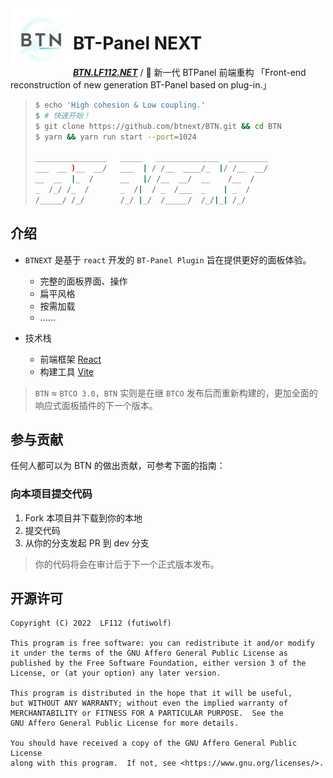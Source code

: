 <a href="https://btn.lf112.net">
    <img alt="btnext" src="./btn.svg" style="width: 100px; height: 100px;" align="left">
</a>

<div align="left">

# BT-Panel NEXT

**_<a href="https://btn.lf112.net">BTN.LF112.NET</a>_** / 🎨 新一代 BTPanel 前端重构 「Front-end reconstruction of new generation BT-Panel based on plug-in.」

</div>

> ```bash
> $ echo 'High cohesion & Low coupling.'
> $ # 快速开始！
> $ git clone https://github.com/btnext/BTN.git && cd BTN
> $ yarn && yarn run start --port=1024
>
> ________________   _____   ______________  _________
> ___  __ )__  __/   ___  | / /__  ____/_  |/ /__  __/
> __  __  |_  /      __   |/ /__  __/  __    /__  /
> _  /_/ /_  /       _  /|  / _  /___  _    | _  /
> /_____/ /_/        /_/ |_/  /_____/  /_/|_| /_/
> ```

## 介绍

- `BTNEXT` 是基于 `react` 开发的 `BT-Panel Plugin` 旨在提供更好的面板体验。

  - 完整的面板界面、操作
  - 扁平风格
  - 按需加载
  - ......

- 技术栈
  - 前端框架 [React](https://reactjs.org/)
  - 构建工具 [Vite](https://vitejs.dev/)

> `BTN` ≈ `BTCO 3.0`，`BTN` 实则是在继 `BTCO` 发布后而重新构建的，更加全面的响应式面板插件的下一个版本。

## 参与贡献

任何人都可以为 BTN 的做出贡献，可参考下面的指南：

### 向本项目提交代码

1. Fork 本项目并下载到你的本地
2. 提交代码
3. 从你的分支发起 PR 到 dev 分支

> 你的代码将会在审计后于下一个正式版本发布。

## 开源许可

    Copyright (C) 2022  LF112 (futiwolf)

    This program is free software: you can redistribute it and/or modify
    it under the terms of the GNU Affero General Public License as
    published by the Free Software Foundation, either version 3 of the
    License, or (at your option) any later version.

    This program is distributed in the hope that it will be useful,
    but WITHOUT ANY WARRANTY; without even the implied warranty of
    MERCHANTABILITY or FITNESS FOR A PARTICULAR PURPOSE.  See the
    GNU Affero General Public License for more details.

    You should have received a copy of the GNU Affero General Public License
    along with this program.  If not, see <https://www.gnu.org/licenses/>.
